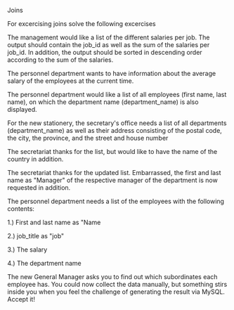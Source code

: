 Joins

For excercising joins solve the following excercises

The management would like a list of the different salaries per job. The output should contain the job_id as well as the sum of the salaries per job_id. In addition, the output should be sorted in descending order according to the sum of the salaries.

The personnel department wants to have information about the average salary of the employees at the current time.

The personnel department would like a list of all employees (first name, last name), on which the department name (department_name) is also displayed.

For the new stationery, the secretary's office needs a list of all departments (department_name) as well as their address consisting of the postal code, the city, the province, and the street and house number

The secretariat thanks for the list, but would like to have the name of the country in addition.

The secretariat thanks for the updated list. Embarrassed, the first and last name as "Manager" of the respective manager of the department is now requested in addition.

The personnel department needs a list of the employees with the following contents:

1.) First and last name as "Name

2.) job_title as "job"

3.) The salary

4.) The department name

The new General Manager asks you to find out which subordinates each employee has.
You could now collect the data manually, but something stirs inside you when you feel the challenge of generating the result via MySQL. Accept it!
